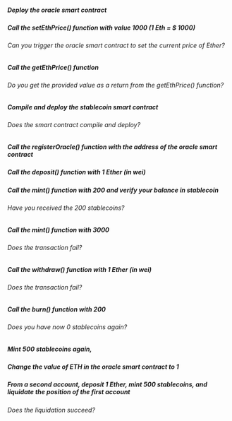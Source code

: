 ##### Deploy the oracle smart contract

##### Call the setEthPrice() function with value 1000 (1 Eth = $ 1000) 

###### Can you trigger the oracle smart contract to set the current price of Ether?

##### Call the getEthPrice() function 

###### Do you get the provided value as a return from  the getEthPrice() function?

##### Compile and deploy the stablecoin smart contract

###### Does the smart contract compile and deploy?

##### Call the registerOracle() function with the address of the oracle smart contract

##### Call the deposit() function with 1 Ether (in wei)

##### Call the mint() function with 200 and verify your balance in stablecoin

###### Have you received the 200 stablecoins?

##### Call the mint() function with 3000

###### Does the transaction fail?

##### Call the withdraw() function with 1 Ether (in wei)

###### Does the transaction fail?

##### Call the burn() function with 200

###### Does you have now 0 stablecoins again?

##### Mint 500 stablecoins again, 

##### Change the value of ETH in the oracle smart contract to 1

##### From a second account, deposit 1 Ether, mint 500 stablecoins, and liquidate the position of the first account

###### Does the liquidation succeed?



